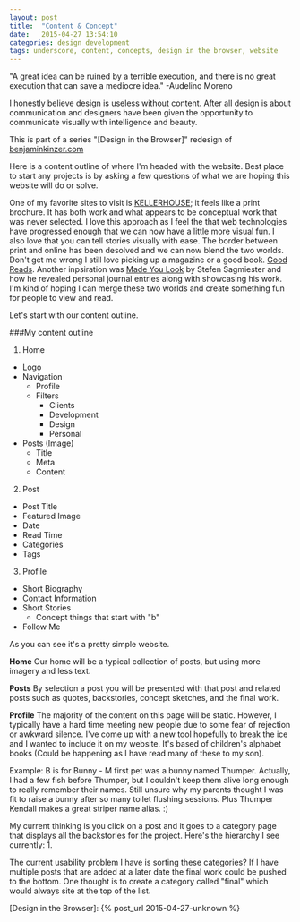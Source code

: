 ```yaml
---
layout: post
title:  "Content & Concept"
date:   2015-04-27 13:54:10
categories: design development
tags: underscore, content, concepts, design in the browser, website 
---
```

<div class="introduction">
   "A great idea can be ruined by a terrible execution, and there is no great execution that can save a mediocre idea." -Audelino Moreno
</div>

I honestly believe design is useless without content. After all design is about communication and designers have been given the opportunity to communicate visually with intelligence and beauty.



This is part of a series "[Design in the Browser]" redesign of [benjaminkinzer.com] 


Here is a content outline of where I'm headed with the website. Best place to start any projects is by asking a few questions of what we are hoping this website will do or solve. 

One of my favorite sites to visit is [KELLERHOUSE](http://www.kellerhouse.com/); it feels like a print brochure. It has both work and what appears to be conceptual work that was never selected. I love this approach as I feel the that web technologies have progressed enough that we can now have a little more visual fun. I also love that you can tell stories visually with ease. The border between print and online has been desolved and we can now blend the two worlds. Don't get me wrong I still love picking up a magazine or a good book. [Good Reads](https://www.goodreads.com/user/show/6202773-benjamin-kinzer). Another inpsiration was [Made You Look]() by Stefen Sagmiester and how he revealed personal journal entries along with showcasing his work. I'm kind of hoping I can merge these two worlds and create something fun for people to view and read. 

Let's start with our content outline. 

###My content outline
1. Home
  - Logo
  - Navigation
    - Profile
    - Filters
      - Clients
      - Development
      - Design
      - Personal
  - Posts (Image)
    - Title
    - Meta
    - Content
    
2. Post
  - Post Title
  - Featured Image
  - Date
  - Read Time
  - Categories
  - Tags
  
3. Profile
  - Short Biography
  - Contact Information
  - Short Stories
    - Concept things that start with "b"
  - Follow Me

As you can see it's a pretty simple website.

**Home**
Our home will be a typical collection of posts, but using more imagery and less text. 

**Posts**
By selection a post you will be presented with that post and related posts such as quotes, backstories, concept sketches, and the final work.

**Profile**
The majority of the content on this page will be static. However, I typically have a hard time meeting new people due to some fear of rejection or awkward silence. I've come up with a new tool hopefully to break the ice and I wanted to include it on my website. It's based of children's alphabet books (Could be happening as I have read many of these to my son). 

Example:
B is for Bunny - M first pet was a bunny named Thumper. Actually, I had a few fish before Thumper, but I couldn't keep them alive long enough to really remember their names. Still unsure why my parents thought I was fit to raise a bunny after so many toilet flushing sessions. Plus Thumper Kendall makes a great striper name alias. :)



My current thinking is you click on a post and it goes to a category page that displays all the backstories for the project. Here's the hierarchy I see currently:
1. 

The current usability problem I have is sorting these categories? If I have multiple posts that are added at a later date the final work could be pushed to the bottom. One thought is to create a category called "final" which would always site at the top of the list.

[benjaminkinzer.com]: http://benjaminkinzer.com
[Design in the Browser]: {% post_url 2015-04-27-unknown %}